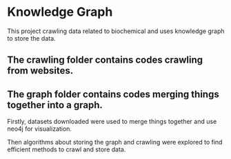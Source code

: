 # Knowledge Graph

This project crawling data related to biochemical and uses knowledge graph to store the data.

## The crawling folder contains codes crawling from websites.

## The graph folder contains codes merging things together into a graph.
Firstly, datasets downloaded were used to merge things together and use neo4j for visualization.

Then algorithms about storing the graph and crawling were explored to find efficient methods to crawl and store data.
